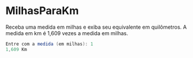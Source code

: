 # MilhasParaKm

Receba uma medida em milhas e exiba seu equivalente em quilômetros. A medida em km é 1,609 vezes a medida em milhas.

```cs
Entre com a medida (em milhas): 1
1,609 Km
```
